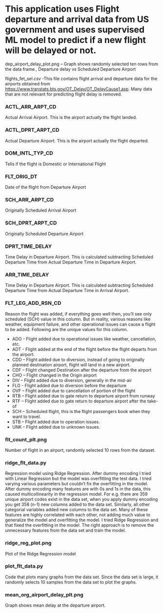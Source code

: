 # This application uses Flight departure and arrival data from US government and uses supervised ML model to predict if a new flight will be delayed or not.

dep_airport_delay_plot.png – Graph shows randomly selected ten rows from the data frame., Departure delay vs Scheduled Departure Airport

flights_fet_sel.csv -This file contains flight arrival and departure data for the airports obtained from https://www.transtats.bts.gov/OT_Delay/OT_DelayCause1.asp. Many data that are not relevant for predicting flight delay is removed. 

### ACTL_ARR_ARPT_CD
Actual Arrival Airport. This is the airport actually the flight landed.

### ACTL_DPRT_ARPT_CD
Actual Departure Airport. This is the airport actually the flight departed.

### DOM_INTL_TYP_CD
Tells if the flight is Domestic or International Flight

### FLT_ORIG_DT
Date of the flight from Departure Airport

### SCH_ARR_ARPT_CD
Originally Scheduled Arrival Airport 

### SCH_DPRT_ARPT_CD
Originally Scheduled Departure Airport

### DPRT_TIME_DELAY
Time Delay in Departure Airport. This is calculated subtracting Scheduled Departure Time from Actual Departure Time in Departure Airport.

### ARR_TIME_DELAY
Time Delay in Departure Airport. This is calculated subtracting Scheduled Departure Time from Actual Departure Time in Arrival Airport.

### FLT_LEG_ADD_RSN_CD
Reason the flight was added, if everything goes well then, you’ll see only scheduled (SCH) value in this column. But in reality, various reasons like weather, equipment failure, and other operational issues can cause a flight to be added. Following are the unique values for this column.

* ADO - Flight added due to operational issues like weather, cancellation, etc.
* ADT - Flight added at the end of the flight before the flight departs from the airport.	
* CDD – Flight added due to diversion, instead of going to originally planned destination airport, flight will land in a new airport. 	
* CDF – Flight changed Destination after the departure from the airport	
* CHO – Flight changed in the Origin airport	
* DIV – Flight added due to diversion, generally in the mid-air	
* FLG - Flight added due to diversion before the departure	
* OVF – Flight added due to cancellation of portion of the flight	
* RTB – Flight added due to gate return to departure airport from runway	
* RTF – Flight added due to gate return to departure airport after the take-of	
* SCH – Scheduled flight, this is the flight passengers book when they want to travel.	
* STB – Flight added due to operation issues.	
* UNK – Flight added due to unknown issues.	

### flt_count_plt.png
Number of flight in an airport, randomly selected 10 rows from the dataset.

### ridge_flt_data.py
Regression model using Ridge Regression. After dummy encoding I tried with Linear Regression but the model was overfitting the test data. I tried varying various parameters but couldn’t fix the overfitting in the model. After dummy encoding many features are with 0s and 1s in the data, this caused multicollinearity in the regression model. For e.g. there are 359 unique airport codes exist in the data set, when you apply dummy encoding you get 358 (n-1) new columns added to the data set. Similarly, all other categorial variables added new columns to the data set. Many of these features are highly correlated with each other, not adding much value to generalize the model and overfitting the model. I tried Ridge Regression and that fixed the overfitting in the model. The right approach is to remove the unnecessary features from the data set and train the model. 

### ridge_reg_plot.png
Plot of the Ridge Regression model

### plot_flt_data.py
Code that plots many graphs from the data set. Since the data set is large, it randomly selects 10 samples from the data set to plot the graphs.

### mean_org_airport_delay_plt.png
Graph shows mean delay at the departure airport. 

